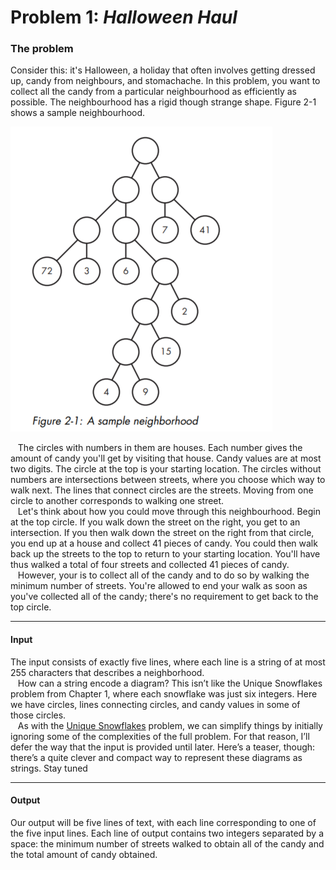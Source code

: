 # Problem 1: _Halloween Haul_

### The problem

Consider this: it's Halloween, a holiday that often involves getting dressed up, candy from neighbours, and stomachache.
In this problem, you want to collect all the candy from a particular neighbourhood as efficiently as possible. The
neighbourhood has a rigid though strange shape. Figure 2-1 shows a sample neighbourhood.  

![Sample neighbourhood](sample_neighbourhood.png)

&nbsp;&nbsp; The circles with numbers in them are houses. Each number gives the amount of candy you'll get by visiting
that house. Candy values are at most two digits. The circle at the top is your starting location. The circles without
numbers are intersections between streets, where you choose which way to walk next. The lines that connect circles are
the streets. Moving from one circle to another corresponds to walking one street.  
&nbsp;&nbsp; Let's think about how you could move through this neighbourhood. Begin at the top circle. If you walk down
the street on the right, you get to an intersection. If you then walk down the street on the right from that circle, you
end up at a house and collect 41 pieces of candy. You could then walk back up the streets to the top to return to your
starting location. You'll have thus walked a total of four streets and collected 41 pieces of candy.  
&nbsp;&nbsp; However, your is to collect all of the candy and to do so by walking the minimum number of streets. You're
allowed to end your walk as soon as you've collected all of the candy; there's no requirement to get back to the top
circle.

---
#### Input
The input consists of exactly five lines, where each line is a string of at most 255 characters that describes a 
neighborhood.  
&nbsp;&nbsp; How can a string encode a diagram? This isn’t like the Unique Snowflakes problem from Chapter 1, where each
snowflake was just six integers. Here we have circles, lines connecting circles, and candy values in some of those
circles.  
&nbsp;&nbsp; As with the [Unique Snowflakes](/chapter_1/hash_tables/unique_snowflakes) problem, we can simplify things
by initially ignoring some of the complexities of the full problem. For that reason, I’ll defer the way that the input
is provided until later. Here’s a teaser, though: there’s a quite clever and compact way to represent these diagrams as
strings. Stay tuned

---
#### Output
Our output will be five lines of text, with each line corresponding to one of the five input lines. Each line of output
contains two integers separated by a space: the minimum number of streets walked to obtain all of the candy and the
total amount of candy obtained.

